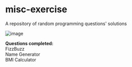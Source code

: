 # misc-exercise
A repository of random programming questions' solutions

![image](https://user-images.githubusercontent.com/52240770/127628541-a0a80121-2ec9-4acf-af91-c18008c41c69.png)

<strong>Questions completed:</strong>
<br>
FizzBuzz
<br>
Name Generator
<br>
BMI Calculator
